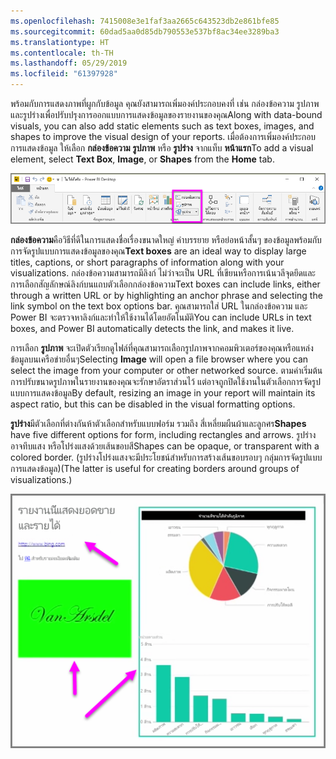```yaml
---
ms.openlocfilehash: 7415008e3e1faf3aa2665c643523db2e861bfe85
ms.sourcegitcommit: 60dad5aa0d85db790553e537bf8ac34ee3289ba3
ms.translationtype: HT
ms.contentlocale: th-TH
ms.lasthandoff: 05/29/2019
ms.locfileid: "61397928"
---
```

<span data-ttu-id="b3681-101">พร้อมกับการแสดงภาพที่ผูกกับข้อมูล คุณยังสามารถเพิ่มองค์ประกอบคงที่ เช่น กล่องข้อความ รูปภาพ และรูปร่างเพื่อปรับปรุงการออกแบบการแสดงข้อมูลของรายงานของคุณ</span><span class="sxs-lookup"><span data-stu-id="b3681-101">Along with data-bound visuals, you can also add static elements such as text boxes, images, and shapes to improve the visual design of your reports.</span></span> <span data-ttu-id="b3681-102">เมื่อต้องการเพิ่มองค์ประกอบการแสดงข้อมูล ให้เลือก **กล่องข้อความ** **รูปภาพ** หรือ **รูปร่าง** จากแท็บ **หน้าแรก**</span><span class="sxs-lookup"><span data-stu-id="b3681-102">To add a visual element, select **Text Box**, **Image**, or **Shapes** from the **Home** tab.</span></span>

![](media/3-10-create-shapes-images/3-10_1.png)

<span data-ttu-id="b3681-103">**กล่องข้อความ**คือวิธีที่ดีในการแสดงชื่อเรื่องขนาดใหญ่ คำบรรยาย หรือย่อหน้าสั้นๆ ของข้อมูลพร้อมกับการจัดรูปแบบการแสดงข้อมูลของคุณ</span><span class="sxs-lookup"><span data-stu-id="b3681-103">**Text boxes** are an ideal way to display large titles, captions, or short paragraphs of information along with your visualizations.</span></span> <span data-ttu-id="b3681-104">กล่องข้อความสามารถมีลิงก์ ไม่ว่าจะเป็น URL ที่เขียนหรือการเน้นวลีจุดยึดและการเลือกสัญลักษณ์ลิงก์บนแถบตัวเลือกกล่องข้อความ</span><span class="sxs-lookup"><span data-stu-id="b3681-104">Text boxes can include links, either through a written URL or by highlighting an anchor phrase and selecting the link symbol on the text box options bar.</span></span> <span data-ttu-id="b3681-105">คุณสามารถใส่ URL ในกล่องข้อความ และ Power BI จะตรวจหาลิงก์และทำให้ใช้งานได้โดยอัตโนมัติ</span><span class="sxs-lookup"><span data-stu-id="b3681-105">You can include URLs in text boxes, and Power BI automatically detects the link, and makes it live.</span></span>

<span data-ttu-id="b3681-106">การเลือก **รูปภาพ** จะเปิดตัวเรียกดูไฟล์ที่คุณสามารถเลือกรูปภาพจากคอมพิวเตอร์ของคุณหรือแหล่งข้อมูลบนเครือข่ายอื่นๆ</span><span class="sxs-lookup"><span data-stu-id="b3681-106">Selecting **Image** will open a file browser where you can select the image from your computer or other networked source.</span></span> <span data-ttu-id="b3681-107">ตามค่าเริ่มต้น การปรับขนาดรูปภาพในรายงานของคุณจะรักษาอัตราส่วนไว้ แต่อาจถูกปิดใช้งานในตัวเลือกการจัดรูปแบบการแสดงข้อมูล</span><span class="sxs-lookup"><span data-stu-id="b3681-107">By default, resizing an image in your report will maintain its aspect ratio, but this can be disabled in the visual formatting options.</span></span>

<span data-ttu-id="b3681-108">**รูปร่าง**มีตัวเลือกที่ต่างกันห้าตัวเลือกสำหรับแบบฟอร์ม รวมถึง สี่เหลี่ยมผืนผ้าและลูกศร</span><span class="sxs-lookup"><span data-stu-id="b3681-108">**Shapes** have five different options for form, including rectangles and arrows.</span></span> <span data-ttu-id="b3681-109">รูปร่างอาจทึบแสง หรือโปร่งแสงด้วยเส้นขอบสี</span><span class="sxs-lookup"><span data-stu-id="b3681-109">Shapes can be opaque, or transparent with a colored border.</span></span> <span data-ttu-id="b3681-110">(รูปร่างโปร่งแสงจะมีประโยชน์สำหรับการสร้างเส้นขอบรอบๆ กลุ่มการจัดรูปแบบการแสดงข้อมูล)</span><span class="sxs-lookup"><span data-stu-id="b3681-110">(The latter is useful for creating borders around groups of visualizations.)</span></span>

![](media/3-10-create-shapes-images/3-10_2.png)

